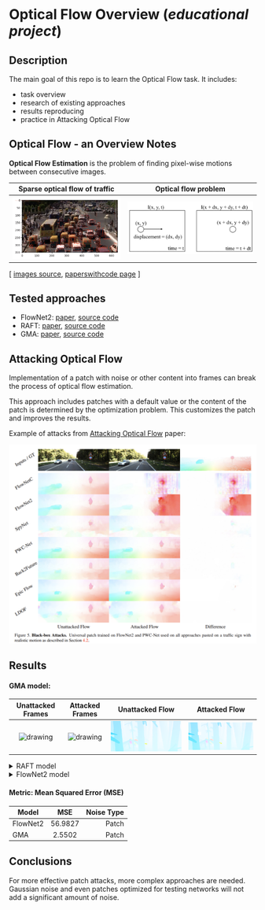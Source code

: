 # Optical Flow Overview (*educational project*)

## Description

The main goal of this repo is to learn the Optical Flow task. It includes: 
- task overview
- research of existing approaches
- results reproducing
- practice in Attacking Optical Flow


## Optical Flow - an Overview Notes

**Optical Flow Estimation** is the problem of finding pixel-wise motions between consecutive images.

Sparse optical flow of traffic             |  Optical flow problem
:-------------------------:|:-------------------------:
<img src="images/optical_flow_scheme_1.png" alt="drawing" width="600"/>  | <img src="images/optical_flow_scheme_2.png" alt="drawing" width="700"/>

[ [images source](https://nanonets.com/blog/optical-flow/), [paperswithcode page](https://paperswithcode.com/task/optical-flow-estimation) ]



## Tested approaches 

- FlowNet2: [paper](), [source code](https://github.com/NVIDIA/flownet2-pytorch)
- RAFT: [paper](https://arxiv.org/pdf/2003.12039.pdf), [source code](https://github.com/princeton-vl/RAFT)
- GMA: [paper](https://arxiv.org/pdf/2104.02409.pdf), [source code](https://github.com/zacjiang/GMA)

## Attacking Optical Flow

Implementation of a patch with noise or other content into frames can break the process of optical flow estimation. 

This approach includes patches with a default value or the content of the patch is determined by the optimization problem. This customizes the patch and improves the results.

Example of attacks from [Attacking Optical Flow](https://openaccess.thecvf.com/content_ICCV_2019/papers/Ranjan_Attacking_Optical_Flow_ICCV_2019_paper.pdf) paper:

<img src="images/example_from_paper_Ranjan_Attacking_Optical_Flow_ICCV_2019.png" alt="drawing" width="600"/>

## Results

#### GMA model:

Unattacked Frames                                                    | Attacked Frames                                                        | Unattacked Flow                                                    | Attacked Flow
:-------------------------:                                          | :-------------------------:                                            | :-------------------------:                                        | :-------------------------:|
<img src="images/gma_frames_origin.gif" alt="drawing" width="300"/> | <img src="images/gma_frames_attacked.gif" alt="drawing" width="300"/> | <img src="images/gma_flow_origin.gif" alt="drawing" width="300"/> | <img src="images/gma_flow_attacked.gif" alt="drawing" width="300"/>

<details>
<summary>RAFT model</summary>

Unattacked Frames                                                    | Attacked Frames                                                        | Unattacked Flow                                                    | Attacked Flow
:-------------------------:                                          | :-------------------------:                                            | :-------------------------:                                        | :-------------------------:|
<img src="images/raft_frames_origin.gif" alt="drawing" width="300"/> | <img src="images/raft_frames_attacked.gif" alt="drawing" width="300"/> | <img src="images/raft_flow_origin.gif" alt="drawing" width="300"/> | <img src="images/raft_flow_attacked.gif" alt="drawing" width="300"/>

</details>

<details>
<summary>FlowNet2 model</summary>

Unattacked Frames                                                    | Attacked Frames                                                        | Unattacked Flow                                                    | Attacked Flow
:-------------------------:                                          | :-------------------------:                                            | :-------------------------:                                        | :-------------------------:|
<img src="images/fn2_frames_origin.gif" alt="drawing" width="300"/> | <img src="images/fn2_frames_attacked.gif" alt="drawing" width="300"/> | <img src="images/fn2_flow_origin.gif" alt="drawing" width="300"/> | <img src="images/fn2_flow_attacked.gif" alt="drawing" width="300"/>

</details>

#### Metric: Mean Squared Error (MSE)

| Model    |      MSE      |  Noise Type |
|----------|:-------------:|------------:|
| FlowNet2 |    56.9827    |  Patch      |
| GMA      |    2.5502     |  Patch      |

## Conclusions
 
For more effective patch attacks, more complex approaches are needed. Gaussian noise and even patches optimized for testing networks will not add a significant amount of noise.
